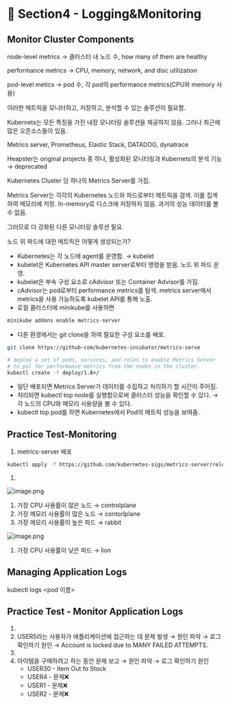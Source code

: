 # 🍨 Section4 - Logging&Monitoring

## Monitor Cluster Components


node-level metrics → 클러스터 내 노드 수, how many of them are healthy


performance metrics → CPU, memory, network, and disc utilization


pod-level  metics → pod 수, 각 pod의 performance metrics(CPU와 memory 사용)


이러한 메트릭을 모니터하고, 저장하고, 분석할 수 있는 솔루션이 필요함.


Kubernets는 모든 특징을 가진 내장 모니터링 솔루션을 제공하지 않음. 그러나 최근에 많은 오픈소스들이 있음.


Metrics server, Prometheus, Elastic Stack, DATADOG, dynatrace


Heapster는 original projects 중 하나, 활성화된 모니터링과 Kubernets의 분석 기능 → deprecated


Kubernetes Cluster 당 하나의 Metrics Server를 가짐.


Metrics Server는 각각의 Kubernetes 노드와 파드로부터 메트릭을 검색. 이를 집계하여 메모리에 저장. In-memory로 디스크에 저장하지 않음. 과거의 성능 데이터를 볼 수 없음.


그러므로 더 강화된 다른 모니터링 솔루션 필요.


노드 위 파드에 대한 메트릭은 어떻게 생성되는가?

- Kubernetes는 각 노드에 agent를 운영함. → kubelet
- kubelet은 Kubernetes API master server로부터 명령을 받음. 노드 위 파드 운영.
- kubelet은 부속 구성 요소로 cAdvisor 또는 Container Advisor를 가짐.
- cAdvisor는 pod로부터 performance metrics를 탐색. metrics server에서 metrics을 사용 가능하도록  kubelet API를 통해 노출.
- 로컬 클러스터에 minikube를 사용하면

```bash
minikube addons enable metrics-server
```

- 다른 환경에서는 git clone을 하여 필요한 구성 요소를 배포.

```bash
git clone https://github-com/kubernetes-incubator/metrics-serve

# deploy a set of pods, services, and roles to enable Metrics Server
# to pul for performance metrics from the nodes in the cluster.
kubectl create -f deploy/1.8+/
```

- 일단 배포되면 Metrics Server가 데이터를 수집하고 처리하기 할 시간이 주어짐.
- 처리되면 kubectl top node를 실행함으로써 클러스터 성능을 확인할 수 있다. → 각 노드의 CPU와 메모리 사용량을 볼 수 있다.
- kubectl top pod를 하면 Kubernetes에서 Pod의 메트릭 성능을 보여줌.

## Practice Test-Monitoring

1. metrics-server 배포

```bash
kubectl apply -f https://github.com/kubernetes-sigs/metrics-server/releases/latest/download/components.yaml
```

1. 

![image.png](https://prod-files-secure.s3.us-west-2.amazonaws.com/b2ea2032-00e9-4883-a13b-cb03cf5b2334/be867e9c-0d47-47a3-971e-146d2c8c7945/image.png?X-Amz-Algorithm=AWS4-HMAC-SHA256&X-Amz-Content-Sha256=UNSIGNED-PAYLOAD&X-Amz-Credential=ASIAZI2LB4667VKKV4GO%2F20250402%2Fus-west-2%2Fs3%2Faws4_request&X-Amz-Date=20250402T140855Z&X-Amz-Expires=3600&X-Amz-Security-Token=IQoJb3JpZ2luX2VjEG4aCXVzLXdlc3QtMiJGMEQCIQD2vXwGo3MQcmoKUfMjk9JTSqgcBWsscTDmJ8PSZKc0hAIfCfvL4hKxiUjrgeKAxPAAFJjauU4k37QdM3K40t%2BwoyqIBAjX%2F%2F%2F%2F%2F%2F%2F%2F%2F%2F8BEAAaDDYzNzQyMzE4MzgwNSIMPrVoYmzPOLF%2BVY87KtwDvhpEActoAG%2F5eW%2FhHQvIdytf%2F3DD1OlaMnh%2FfCp%2Fd3x%2FTiiGRoCrnKxih07mfjaHa92ETGCrApGTyRQkUxvBhtU0TvrrjktXcgYJ0Il1GpugYWLl96Ty%2F2Ym0xvws0jzjuBbXmQLo2g99uEsEX57SWLWPHQ1bXFUf2IHuSca8telxHdedbYUS8tOpy9%2F5EXZeCNal49RIuH2Xq4nUxgnrjZPoObvPFFleW8zoIyAUn61%2B2cTlZSLdHISLWAMyKPnys%2FgFM0h3xFYmqP%2Fkdj%2F9VFN8MwPNkqVO3OuJJWEq4UzDJ4zqA%2B1gKZlxBtQbpZBWZowr0doayMvsy71uTAfwde1LbDJfd9BfQACZVow5P78wt%2FMnvdNsmHWCnaitUB%2BXx51AdrsmekzOjgvNysTuKaCCsDxblOBOh6j0ERoE9O6rEFDZ%2FG92bWqL%2FUuLFfkmzS4L%2BvSaDSKUIe0f13CTpa6nvJ0OEzYz6613fdQIzGZ1q%2BYKObMAmp0MXPvcainJjj%2BGisAi2rvp5UXcauFktu62F1rY6oLi3%2FDyptNZcLxoMyzoqb3e%2BdrzoLn00PYQpKm68yUKbtGKS90HSKi6EcTz%2FuiEVsQm5lJXXJbUBG%2B5airKi8M68NqEi0wi%2Fu0vwY6pgH39G%2B9%2FrBMQBfPA0h6KgCWpJ1H4HtLGuGRJJ4TsRAkolAAOBFFgptsfWm7lH8Kii2HKQXzV7oABN5Pzc8vii%2BKgsWc2WBFGRuXZokCBSG42NvNgyEpbR1RMuK8vrG5y%2FQsUQDsLot2QZlTQihHtneXRVU3KSmvDk9KeLECKcj1%2BEIp2GxE1eXJDdQYHGeg8DebC1Yy2TmFhV9ZpB5qArGZLXwf%2FZ7S&X-Amz-Signature=8844729ddb995a44a5fded5d62e93462aa38b2dfb71e9ce60a1bd3ef044cb89d&X-Amz-SignedHeaders=host&x-id=GetObject)

1. 가장 CPU 사용률이 많은 노드 → controlplane
2. 가장 메모리 사용률이 많은 노드 → contorlplane
3. 가장 메모리 사용률이 높은 파드 → rabbit

![image.png](https://prod-files-secure.s3.us-west-2.amazonaws.com/b2ea2032-00e9-4883-a13b-cb03cf5b2334/a5ad8203-cf78-4c06-9de1-67cb491aedc9/image.png?X-Amz-Algorithm=AWS4-HMAC-SHA256&X-Amz-Content-Sha256=UNSIGNED-PAYLOAD&X-Amz-Credential=ASIAZI2LB4667VKKV4GO%2F20250402%2Fus-west-2%2Fs3%2Faws4_request&X-Amz-Date=20250402T140855Z&X-Amz-Expires=3600&X-Amz-Security-Token=IQoJb3JpZ2luX2VjEG4aCXVzLXdlc3QtMiJGMEQCIQD2vXwGo3MQcmoKUfMjk9JTSqgcBWsscTDmJ8PSZKc0hAIfCfvL4hKxiUjrgeKAxPAAFJjauU4k37QdM3K40t%2BwoyqIBAjX%2F%2F%2F%2F%2F%2F%2F%2F%2F%2F8BEAAaDDYzNzQyMzE4MzgwNSIMPrVoYmzPOLF%2BVY87KtwDvhpEActoAG%2F5eW%2FhHQvIdytf%2F3DD1OlaMnh%2FfCp%2Fd3x%2FTiiGRoCrnKxih07mfjaHa92ETGCrApGTyRQkUxvBhtU0TvrrjktXcgYJ0Il1GpugYWLl96Ty%2F2Ym0xvws0jzjuBbXmQLo2g99uEsEX57SWLWPHQ1bXFUf2IHuSca8telxHdedbYUS8tOpy9%2F5EXZeCNal49RIuH2Xq4nUxgnrjZPoObvPFFleW8zoIyAUn61%2B2cTlZSLdHISLWAMyKPnys%2FgFM0h3xFYmqP%2Fkdj%2F9VFN8MwPNkqVO3OuJJWEq4UzDJ4zqA%2B1gKZlxBtQbpZBWZowr0doayMvsy71uTAfwde1LbDJfd9BfQACZVow5P78wt%2FMnvdNsmHWCnaitUB%2BXx51AdrsmekzOjgvNysTuKaCCsDxblOBOh6j0ERoE9O6rEFDZ%2FG92bWqL%2FUuLFfkmzS4L%2BvSaDSKUIe0f13CTpa6nvJ0OEzYz6613fdQIzGZ1q%2BYKObMAmp0MXPvcainJjj%2BGisAi2rvp5UXcauFktu62F1rY6oLi3%2FDyptNZcLxoMyzoqb3e%2BdrzoLn00PYQpKm68yUKbtGKS90HSKi6EcTz%2FuiEVsQm5lJXXJbUBG%2B5airKi8M68NqEi0wi%2Fu0vwY6pgH39G%2B9%2FrBMQBfPA0h6KgCWpJ1H4HtLGuGRJJ4TsRAkolAAOBFFgptsfWm7lH8Kii2HKQXzV7oABN5Pzc8vii%2BKgsWc2WBFGRuXZokCBSG42NvNgyEpbR1RMuK8vrG5y%2FQsUQDsLot2QZlTQihHtneXRVU3KSmvDk9KeLECKcj1%2BEIp2GxE1eXJDdQYHGeg8DebC1Yy2TmFhV9ZpB5qArGZLXwf%2FZ7S&X-Amz-Signature=5771afdee8cfa171922c8f96b9fe78bd57a4fdc76b4e4dfff62d37c0d88299a1&X-Amz-SignedHeaders=host&x-id=GetObject)

1. 가장 CPU 사용률이 낮은 파드 → lion

## Managing Application Logs


kubectl logs <pod 이름>


## Practice Test - Monitor Application Logs

1. 
2. USER5라는 사용자가 애플리케이션에 접근하는 데 문제 발생 → 원인 파악 → 로그 확인하기
원인 → Account is locked due to MANY FAILED ATTEMPTS.
3. 
4. 아이템을 구매하려고 하는 동안 문제 보고 → 원인 파악 → 로그 확인하기
원인
    - USER30 - Item Out fo Stock
    - USER4 - 문제❌
    - USER1 - 문제❌
    - USER2 - 문제❌
